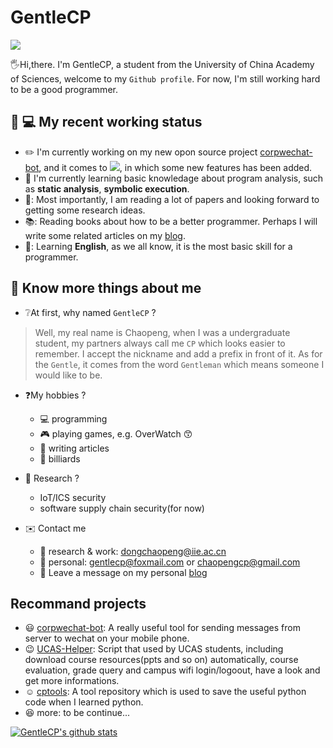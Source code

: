 # GentleCP

![](https://komarev.com/ghpvc/?username=GentleCP&color=yellowgreen)

🖐️Hi,there. I'm GentleCP, a student from the University of China Academy of Sciences, welcome to my `Github profile`. For now, I'm still working hard to be a good programmer. 

## 💁 💻 My recent working status
- :pencil2: I'm currently working on my new opon source project [corpwechat-bot](https://github.com/GentleCP/corpwechat-bot), and it comes to <a href="https://pypi.org/project/corpwechatbot/" ><img src="https://img.shields.io/pypi/v/corpwechatbot"/></a>, in which some new features has been added.
- :blue_book: I'm currently learning basic knowledage about program analysis, such as **static analysis**, **symbolic execution**.
- 🤔: Most importantly, I am reading a lot of papers and looking forward to getting some research ideas.
- 📚: Reading books about how to be a better programmer. Perhaps I will write some related articles on my [blog](https://blog.gentlecp.com).
- 📓: Learning **English**, as we all know, it is the most basic skill for a programmer.

## 👦 Know more things about me
- ❔At first, why named `GentleCP` ?
> Well, my real name is Chaopeng, when I was a undergraduate student, my partners always call me `CP` which looks easier to remember. I accept the nickname and add a prefix in front of it. As for the `Gentle`, it comes from the word `Gentleman` which means someone I would like to be.

- ❓My hobbies ?
    - 💻  programming
    - 🎮 playing games, e.g. OverWatch 😙
    - 📝 writing articles 
    - 🎱 billiards 

- 🔬 Research ?
    - IoT/ICS security
    - software supply chain security(for now)

- ✉️ Contact me
    - 🔭 research & work: dongchaopeng@iie.ac.cn
    - :boy: personal: gentlecp@foxmail.com or chaopengcp@gmail.com
    - 🔖 Leave a message on my personal [blog](https://blog.gentlecp.com/about/)
    
## Recommand projects 

- :smiley: [corpwechat-bot](https://github.com/GentleCP/corpwechat-bot): A really useful tool for sending messages from server to wechat on your mobile phone.
- :wink: [UCAS-Helper](https://github.com/GentleCP/UCAS-Helper): Script that used by UCAS students, including download course resources(ppts and so on) automatically, course evaluation, grade query and campus wifi login/logoout, have a look and get more informations.
- :relaxed: [cptools](https://github.com/GentleCP/cptools): A tool repository which is used to save the useful python code when I learned python.
- :laughing: more: to be continue...

[![GentleCP's github stats](https://github-readme-stats.vercel.app/api?username=GentleCP&show_icons=true&theme=tokyonight)](https://github.com/anuraghazra/github-readme-stats)


